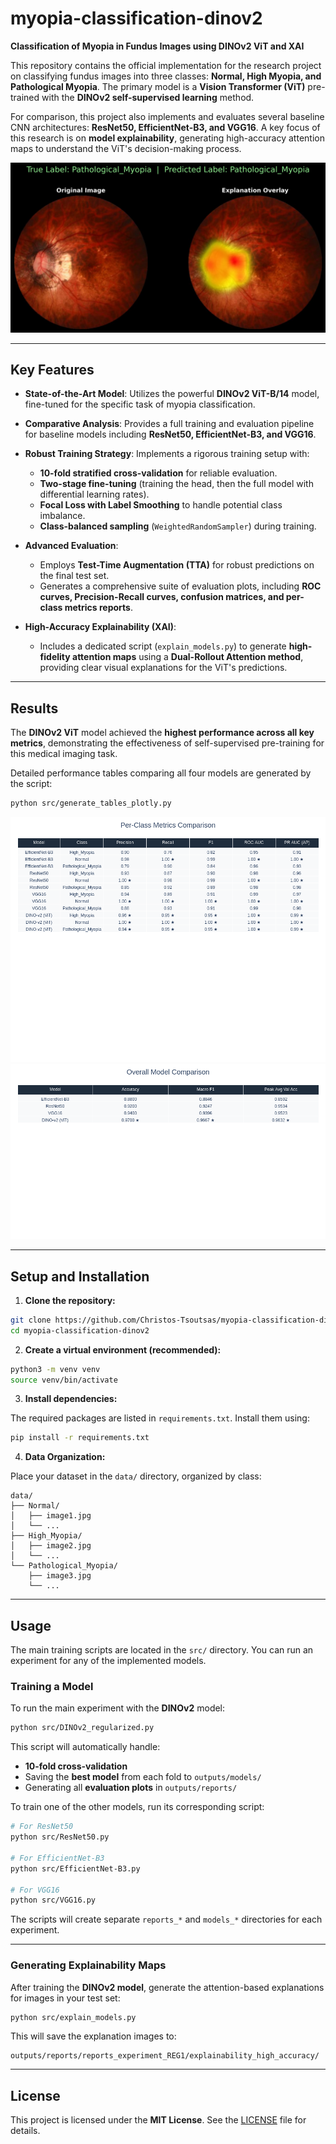 # myopia-classification-dinov2

**Classification of Myopia in Fundus Images using DINOv2 ViT and XAI**

This repository contains the official implementation for the research project on classifying fundus images into three classes: **Normal, High Myopia, and Pathological Myopia**. The primary model is a **Vision Transformer (ViT)** pre-trained with the **DINOv2 self-supervised learning** method.

For comparison, this project also implements and evaluates several baseline CNN architectures: **ResNet50, EfficientNet-B3, and VGG16**. A key focus of this research is on **model explainability**, generating high-accuracy attention maps to understand the ViT's decision-making process.

![Explainability Example](./assets/final_heatmap_fold_3_img_2155_true_Pathological_Myopia_pred_Pathological_Myopia.png)

---

## Key Features

* **State-of-the-Art Model**: Utilizes the powerful **DINOv2 ViT-B/14** model, fine-tuned for the specific task of myopia classification.
* **Comparative Analysis**: Provides a full training and evaluation pipeline for baseline models including **ResNet50, EfficientNet-B3, and VGG16**.
* **Robust Training Strategy**: Implements a rigorous training setup with:

  * **10-fold stratified cross-validation** for reliable evaluation.
  * **Two-stage fine-tuning** (training the head, then the full model with differential learning rates).
  * **Focal Loss with Label Smoothing** to handle potential class imbalance.
  * **Class-balanced sampling** (`WeightedRandomSampler`) during training.
* **Advanced Evaluation**:

  * Employs **Test-Time Augmentation (TTA)** for robust predictions on the final test set.
  * Generates a comprehensive suite of evaluation plots, including **ROC curves, Precision-Recall curves, confusion matrices, and per-class metrics reports**.
* **High-Accuracy Explainability (XAI)**:

  * Includes a dedicated script (`explain_models.py`) to generate **high-fidelity attention maps** using a **Dual-Rollout Attention method**, providing clear visual explanations for the ViT's predictions.

---

## Results

The **DINOv2 ViT** model achieved the **highest performance across all key metrics**, demonstrating the effectiveness of self-supervised pre-training for this medical imaging task.

Detailed performance tables comparing all four models are generated by the script:

```bash
python src/generate_tables_plotly.py
```

![Results Table](./assets/per-class_metrics.png)
![Results Table](./assets/overall-model-comparison.png)

---

## Setup and Installation

1. **Clone the repository:**

```bash
git clone https://github.com/Christos-Tsoutsas/myopia-classification-dinov2.git
cd myopia-classification-dinov2
```

2. **Create a virtual environment (recommended):**

```bash
python3 -m venv venv
source venv/bin/activate
```

3. **Install dependencies:**

The required packages are listed in `requirements.txt`. Install them using:

```bash
pip install -r requirements.txt
```

4. **Data Organization:**

Place your dataset in the `data/` directory, organized by class:

```
data/
├── Normal/
│   ├── image1.jpg
│   └── ...
├── High_Myopia/
│   ├── image2.jpg
│   └── ...
└── Pathological_Myopia/
    ├── image3.jpg
    └── ...
```

---

## Usage

The main training scripts are located in the `src/` directory. You can run an experiment for any of the implemented models.

### Training a Model

To run the main experiment with the **DINOv2** model:

```bash
python src/DINOv2_regularized.py
```

This script will automatically handle:

* **10-fold cross-validation**
* Saving the **best model** from each fold to `outputs/models/`
* Generating all **evaluation plots** in `outputs/reports/`

To train one of the other models, run its corresponding script:

```bash
# For ResNet50
python src/ResNet50.py

# For EfficientNet-B3
python src/EfficientNet-B3.py

# For VGG16
python src/VGG16.py
```

The scripts will create separate `reports_*` and `models_*` directories for each experiment.

---

### Generating Explainability Maps

After training the **DINOv2 model**, generate the attention-based explanations for images in your test set:

```bash
python src/explain_models.py
```

This will save the explanation images to:

```
outputs/reports/reports_experiment_REG1/explainability_high_accuracy/
```

---

## License

This project is licensed under the **MIT License**. See the [LICENSE](LICENSE) file for details.
